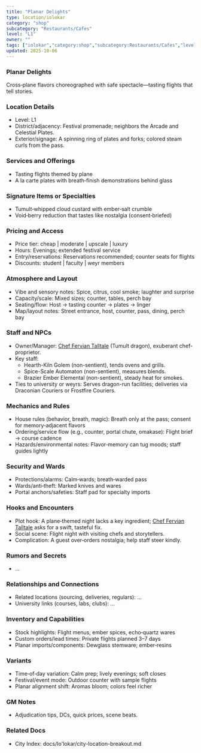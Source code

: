 ```yaml
---
title: "Planar Delights"
type: location/iolokar
category: "shop"
subcategory: "Restaurants/Cafes"
level: "L1"
owner: ""
tags: ["iolokar","category:shop","subcategory:Restaurants/Cafes","level:L1"]
updated: 2025-10-06
---
```

### Planar Delights

Cross‑plane flavors choreographed with safe spectacle—tasting flights that tell stories.

### Location Details

- Level: L1
- District/adjacency: Festival promenade; neighbors the Arcade and Celestial Plates.
- Exterior/signage: A spinning ring of plates and forks; colored steam curls from the pass.

### Services and Offerings

- Tasting flights themed by plane
- A la carte plates with breath‑finish demonstrations behind glass

### Signature Items or Specialties

- Tumult‑whipped cloud custard with ember‑salt crumble
- Void‑berry reduction that tastes like nostalgia (consent‑briefed)

### Pricing and Access

- Price tier: cheap | moderate | upscale | luxury
- Hours: Evenings; extended festival service
- Entry/reservations: Reservations recommended; counter seats for flights
- Discounts: student | faculty | weyr members

### Atmosphere and Layout

- Vibe and sensory notes: Spice, citrus, cool smoke; laughter and surprise
- Capacity/scale: Mixed sizes; counter, tables, perch bay
- Seating/flow: Host → tasting counter → plates → linger
- Map/layout notes: Street entrance, host, counter, pass, dining, perch bay

### Staff and NPCs

- Owner/Manager: [Chef Fervian Talltale](../People/chef-fervian-talltale.md) (Tumult dragon), exuberant chef-proprietor.
- Key staff:
  - Hearth-Kiln Golem (non-sentient), tends ovens and grills.
  - Spice-Scale Automaton (non-sentient), measures blends.
  - Brazier Ember Elemental (non-sentient), steady heat for smokes.
- Ties to university or weyrs: Serves dragon-run facilities; deliveries via Draconian Couriers or Frostfire Couriers.

### Mechanics and Rules

- House rules (behavior, breath, magic): Breath only at the pass; consent for memory‑adjacent flavors
- Ordering/service flow (e.g., counter, portal chute, omakase): Flight brief → course cadence
- Hazards/environmental notes: Flavor‑memory can tug moods; staff guides lightly

### Security and Wards

- Protections/alarms: Calm‑wards; breath‑warded pass
- Wards/anti‑theft: Marked knives and wares
- Portal anchors/safeties: Staff pad for specialty imports

### Hooks and Encounters

- Plot hook: A plane‑themed night lacks a key ingredient; [Chef Fervian Talltale](../People/chef-fervian-talltale.md) asks for a swift, tasteful fix.
- Social scene: Flight night with visiting chefs and storytellers.
- Complication: A guest over‑orders nostalgia; help staff steer kindly.

### Rumors and Secrets

- ...

### Relationships and Connections

- Related locations (sourcing, deliveries, regulars): ...
- University links (courses, labs, clubs): ...

### Inventory and Capabilities

- Stock highlights: Flight menus, ember spices, echo‑quartz wares
- Custom orders/lead times: Private flights planned 3–7 days
- Planar imports/components: Dewglass stemware; ember‑resins

### Variants

- Time‑of‑day variation: Calm prep; lively evenings; soft closes
- Festival/event mode: Outdoor counter with sample flights
- Planar alignment shift: Aromas bloom; colors feel richer

### GM Notes

- Adjudication tips, DCs, quick prices, scene beats.

### Related Docs

- City Index: docs/Io'lokar/city-location-breakout.md
